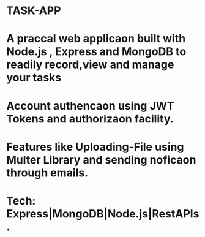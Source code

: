 # TASK-APP
<h1>A praccal web applicaon built with Node.js , Express and MongoDB to readily record,view and manage your tasks</h1>
<h1>Account authencaon using JWT Tokens and authorizaon facility.</h1>
<h1>Features like Uploading-File using Multer Library and sending noficaon through emails.</h1>
<h1> Tech: Express|MongoDB|Node.js|RestAPIs.</h1>
